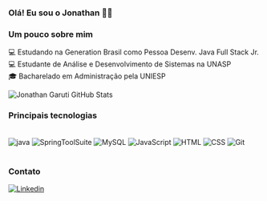### Olá! Eu sou o Jonathan 🙋‍♂️

### Um pouco sobre mim

💻 Estudando na Generation Brasil como Pessoa Desenv. Java Full Stack Jr.<br/>
💻 Estudante de Análise e Desenvolvimento de Sistemas na UNASP<br/>
🎓 Bacharelado em Administração pela UNIESP<br/>


![Jonathan Garuti GitHub Stats](https://github-readme-stats.vercel.app/api?username=Jonathangaruti&show_icons=true&theme=tokyonight)


### Principais tecnologias 

<div style="display: inline_block"><br/>
  <img align="center" alt="java" src="https://img.shields.io/badge/JavaScript-F7DF1E?style=for-the-badge&logo=javascript&logoColor=black" />
  <img align="center" alt="SpringToolSuite" src="https://img.shields.io/badge/Spring-6DB33F?style=for-the-badge&logo=spring&logoColor=white" />
  <img align="center" alt="MySQL" src="https://img.shields.io/badge/MySQL-005C84?style=for-the-badge&logo=mysql&logoColor=white" />
  <img align="center" alt="JavaScript" src="https://img.shields.io/badge/JavaScript-F7DF1E?style=for-the-badge&logo=javascript&logoColor=black" />
  <img align="center" alt="HTML" src="https://img.shields.io/badge/HTML5-E34F26?style=for-the-badge&logo=html5&logoColor=white" />
  <img align="center" alt="CSS" src="https://img.shields.io/badge/CSS3-1572B6?style=for-the-badge&logo=css3&logoColor=white" />
  <img align="center" alt="Git" src="https://img.shields.io/badge/GIT-E44C30?style=for-the-badge&logo=git&logoColor=white" />
</div><br/>


### Contato
[![Linkedin](https://img.shields.io/badge/LinkedIn-0077B5?style=for-the-badge&logo=linkedin&logoColor=white)](https://www.linkedin.com/in/jonathangaruti/)
